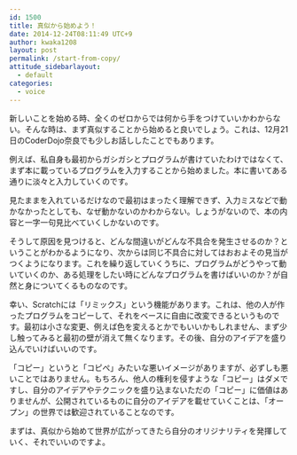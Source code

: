 ```yaml
---
id: 1500
title: 真似から始めよう！
date: 2014-12-24T08:11:49 UTC+9
author: kwaka1208
layout: post
permalink: /start-from-copy/
attitude_sidebarlayout:
  - default
categories:
  - voice
---
```

<p>
新しいことを始める時、全くのゼロからでは何から手をつけていいかわからない。そんな時は、まず真似することから始めると良いでしょう。これは、12月21日のCoderDojo奈良でも少しお話ししたことでもあります。
</p>
<p>
例えば、私自身も最初からガシガシとプログラムが書けていたわけではなくて、まず本に載っているプログラムを入力することから始めました。本に書いてある通りに淡々と入力していくのです。
</p>
<p>
見たままを入れているだけなので最初はまったく理解できず、入力ミスなどで動かなかったとしても、なぜ動かないのかわからない。しょうがないので、本の内容と一字一句見比べていくしかないのです。
</p>
<p>
そうして原因を見つけると、どんな間違いがどんな不具合を発生させるのか？ということがわかるようになり、次からは同じ不具合に対してはおおよその見当がつくようになります。これを繰り返していくうちに、プログラムがどうやって動いていくのか、ある処理をしたい時にどんなプログラムを書けばいいのか？が自然と身についてくるものなのです。
</p>
<p>
幸い、Scratchには「リミックス」という機能があります。これは、他の人が作ったプログラムをコピーして、それをベースに自由に改変できるというものです。最初は小さな変更、例えば色を変えるとかでもいいかもしれません、まず少し触ってみると最初の壁が消えて無くなります。その後、自分のアイデアを盛り込んでいけばいいのです。
</p>
<p>
「コピー」というと「コピぺ」みたいな悪いイメージがありますが、必ずしも悪いことではありません。もちろん、他人の権利を侵すような「コピー」はダメですし、自分のアイデアやテクニックを盛り込まないただの「コピー」に価値はありませんが、公開されているものに自分のアイデアを載せていくことは、「オープン」の世界では歓迎されていることなのです。
</p>
<p>
まずは、真似から始めて世界が広がってきたら自分のオリジナリティを発揮していく、それでいいのですよ。
</p>

